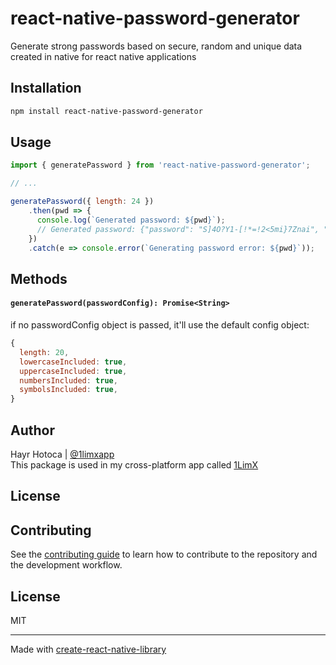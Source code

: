 # react-native-password-generator

Generate strong passwords based on secure, random and unique data created in native for react native applications

## Installation

```sh
npm install react-native-password-generator
```

## Usage


```js
import { generatePassword } from 'react-native-password-generator';

// ...

generatePassword({ length: 24 })
    .then(pwd => {
      console.log(`Generated password: ${pwd}`);
      // Generated password: {"password": "S]4O?Y1-[!*=!2<5mi}7Znai", "strength": "strong"}
    })
    .catch(e => console.error(`Generating password error: ${pwd}`));
```

## Methods

#### `generatePassword(passwordConfig): Promise<String>`
if no passwordConfig object is passed, it'll use the default config object:

```js
{
  length: 20,
  lowercaseIncluded: true,
  uppercaseIncluded: true,
  numbersIncluded: true,
  symbolsIncluded: true,
}
```

## Author

Hayr Hotoca | [@1limxapp](https://twitter.com/1limxapp)\
This package is used in my cross-platform app called [1LimX](https://1limx.com/)
## License

## Contributing

See the [contributing guide](CONTRIBUTING.md) to learn how to contribute to the repository and the development workflow.

## License

MIT

---

Made with [create-react-native-library](https://github.com/callstack/react-native-builder-bob)
